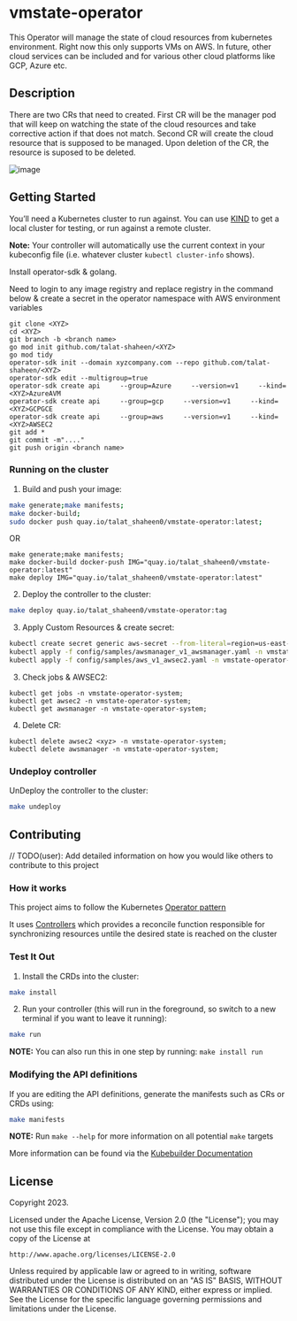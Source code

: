 # vmstate-operator
This Operator will manage the state of cloud resources from kubernetes environment. Right now this only supports VMs on AWS. In future, other cloud services can be included and for various other cloud platforms like GCP, Azure etc.

## Description
There are two CRs that need to created.
First CR will be the manager pod that will keep on watching the state of the cloud resources and take corrective action if that does not match. 
Second CR will create the cloud resource that is supposed to be managed. Upon deletion of the CR, the resource is suposed to be deleted.

![image](https://user-images.githubusercontent.com/36874355/212598021-01716c9f-ea1a-4f11-b106-777781de06f0.png)

## Getting Started
You’ll need a Kubernetes cluster to run against. You can use [KIND](https://sigs.k8s.io/kind) to get a local cluster for testing, or run against a remote cluster.

**Note:** Your controller will automatically use the current context in your kubeconfig file (i.e. whatever cluster `kubectl cluster-info` shows).

Install operator-sdk & golang.

Need to login to any image registry and replace registry in the command below & create a secret in the operator namespace with AWS environment variables

```
git clone <XYZ>
cd <XYZ>
git branch -b <branch name>
go mod init github.com/talat-shaheen/<XYZ>
go mod tidy
operator-sdk init --domain xyzcompany.com --repo github.com/talat-shaheen/<XYZ>
operator-sdk edit --multigroup=true
operator-sdk create api     --group=Azure     --version=v1     --kind=<XYZ>AzureAVM
operator-sdk create api     --group=gcp     --version=v1     --kind=<XYZ>GCPGCE
operator-sdk create api     --group=aws     --version=v1     --kind=<XYZ>AWSEC2
git add *
git commit -m"...."
git push origin <branch name>
```



### Running on the cluster
1. Build and push your image:
	
```sh
make generate;make manifests;
make docker-build;
sudo docker push quay.io/talat_shaheen0/vmstate-operator:latest;
```
OR

```
make generate;make manifests;
make docker-build docker-push IMG="quay.io/talat_shaheen0/vmstate-operator:latest"
make deploy IMG="quay.io/talat_shaheen0/vmstate-operator:latest"
```
	
2. Deploy the controller to the cluster:

```sh
make deploy quay.io/talat_shaheen0/vmstate-operator:tag
```

3. Apply Custom Resources & create secret:

```sh
kubectl create secret generic aws-secret --from-literal=region=us-east-1 --from-literal=aws-secret-access-key=<secret access key> --from-literal=aws-access-key-id=<secret access key id>
kubectl apply -f config/samples/awsmanager_v1_awsmanager.yaml -n vmstate-operator-system;
kubectl apply -f config/samples/aws_v1_awsec2.yaml -n vmstate-operator-system;
```
3. Check jobs & AWSEC2:

```
kubectl get jobs -n vmstate-operator-system;
kubectl get awsec2 -n vmstate-operator-system;
kubectl get awsmanager -n vmstate-operator-system;
```

4. Delete CR:

```
kubectl delete awsec2 <xyz> -n vmstate-operator-system;
kubectl delete awsmanager -n vmstate-operator-system;
```

### Undeploy controller
UnDeploy the controller to the cluster:

```sh
make undeploy
```

## Contributing
// TODO(user): Add detailed information on how you would like others to contribute to this project

### How it works
This project aims to follow the Kubernetes [Operator pattern](https://kubernetes.io/docs/concepts/extend-kubernetes/operator/)

It uses [Controllers](https://kubernetes.io/docs/concepts/architecture/controller/) 
which provides a reconcile function responsible for synchronizing resources untile the desired state is reached on the cluster 

### Test It Out
1. Install the CRDs into the cluster:

```sh
make install
```

2. Run your controller (this will run in the foreground, so switch to a new terminal if you want to leave it running):

```sh
make run
```

**NOTE:** You can also run this in one step by running: `make install run`

### Modifying the API definitions
If you are editing the API definitions, generate the manifests such as CRs or CRDs using:

```sh
make manifests
```

**NOTE:** Run `make --help` for more information on all potential `make` targets

More information can be found via the [Kubebuilder Documentation](https://book.kubebuilder.io/introduction.html)

## License

Copyright 2023.

Licensed under the Apache License, Version 2.0 (the "License");
you may not use this file except in compliance with the License.
You may obtain a copy of the License at

    http://www.apache.org/licenses/LICENSE-2.0

Unless required by applicable law or agreed to in writing, software
distributed under the License is distributed on an "AS IS" BASIS,
WITHOUT WARRANTIES OR CONDITIONS OF ANY KIND, either express or implied.
See the License for the specific language governing permissions and
limitations under the License.


